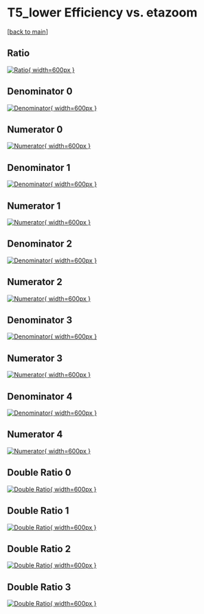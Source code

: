 # T5_lower Efficiency vs. etazoom

[[back to main](./)]



## Ratio

[![Ratio](../mtv/var/T5_lower_loweta_13_-1_eff_etazoom.png){ width=600px }](../mtv/var/T5_lower_loweta_13_-1_eff_etazoom.pdf)

## Denominator 0

[![Denominator](../mtv/den/T5_lower_loweta_13_-1_eff_etazoom_den0.png){ width=600px }](../mtv/den/T5_lower_loweta_13_-1_eff_etazoom_den0.pdf)

## Numerator 0

[![Numerator](../mtv/num/T5_lower_loweta_13_-1_eff_etazoom_num0.png){ width=600px }](../mtv/num/T5_lower_loweta_13_-1_eff_etazoom_num0.pdf)

## Denominator 1

[![Denominator](../mtv/den/T5_lower_loweta_13_-1_eff_etazoom_den1.png){ width=600px }](../mtv/den/T5_lower_loweta_13_-1_eff_etazoom_den1.pdf)

## Numerator 1

[![Numerator](../mtv/num/T5_lower_loweta_13_-1_eff_etazoom_num1.png){ width=600px }](../mtv/num/T5_lower_loweta_13_-1_eff_etazoom_num1.pdf)

## Denominator 2

[![Denominator](../mtv/den/T5_lower_loweta_13_-1_eff_etazoom_den2.png){ width=600px }](../mtv/den/T5_lower_loweta_13_-1_eff_etazoom_den2.pdf)

## Numerator 2

[![Numerator](../mtv/num/T5_lower_loweta_13_-1_eff_etazoom_num2.png){ width=600px }](../mtv/num/T5_lower_loweta_13_-1_eff_etazoom_num2.pdf)

## Denominator 3

[![Denominator](../mtv/den/T5_lower_loweta_13_-1_eff_etazoom_den3.png){ width=600px }](../mtv/den/T5_lower_loweta_13_-1_eff_etazoom_den3.pdf)

## Numerator 3

[![Numerator](../mtv/num/T5_lower_loweta_13_-1_eff_etazoom_num3.png){ width=600px }](../mtv/num/T5_lower_loweta_13_-1_eff_etazoom_num3.pdf)

## Denominator 4

[![Denominator](../mtv/den/T5_lower_loweta_13_-1_eff_etazoom_den4.png){ width=600px }](../mtv/den/T5_lower_loweta_13_-1_eff_etazoom_den4.pdf)

## Numerator 4

[![Numerator](../mtv/num/T5_lower_loweta_13_-1_eff_etazoom_num4.png){ width=600px }](../mtv/num/T5_lower_loweta_13_-1_eff_etazoom_num4.pdf)

## Double Ratio 0

[![Double Ratio](../mtv/ratio/T5_lower_loweta_13_-1_eff_etazoom_ratio0.png){ width=600px }](../mtv/ratio/T5_lower_loweta_13_-1_eff_etazoom_ratio0.pdf)

## Double Ratio 1

[![Double Ratio](../mtv/ratio/T5_lower_loweta_13_-1_eff_etazoom_ratio1.png){ width=600px }](../mtv/ratio/T5_lower_loweta_13_-1_eff_etazoom_ratio1.pdf)

## Double Ratio 2

[![Double Ratio](../mtv/ratio/T5_lower_loweta_13_-1_eff_etazoom_ratio2.png){ width=600px }](../mtv/ratio/T5_lower_loweta_13_-1_eff_etazoom_ratio2.pdf)

## Double Ratio 3

[![Double Ratio](../mtv/ratio/T5_lower_loweta_13_-1_eff_etazoom_ratio3.png){ width=600px }](../mtv/ratio/T5_lower_loweta_13_-1_eff_etazoom_ratio3.pdf)

